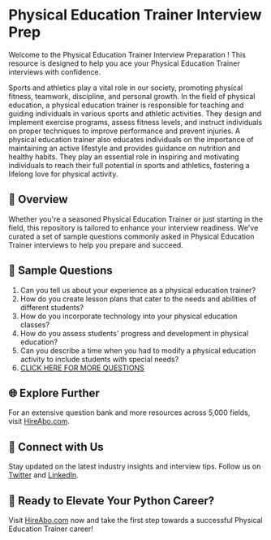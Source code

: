 # Physical Education Trainer Interview Prep

Welcome to the Physical Education Trainer Interview Preparation ! This resource is designed to help you ace your Physical Education Trainer interviews with confidence.

Sports and athletics play a vital role in our society, promoting physical fitness, teamwork, discipline, and personal growth. In the field of physical education, a physical education trainer is responsible for teaching and guiding individuals in various sports and athletic activities. They design and implement exercise programs, assess fitness levels, and instruct individuals on proper techniques to improve performance and prevent injuries. A physical education trainer also educates individuals on the importance of maintaining an active lifestyle and provides guidance on nutrition and healthy habits. They play an essential role in inspiring and motivating individuals to reach their full potential in sports and athletics, fostering a lifelong love for physical activity.

## 🚀 Overview

Whether you're a seasoned Physical Education Trainer or just starting in the field, this repository is tailored to enhance your interview readiness. We've curated a set of sample questions commonly asked in Physical Education Trainer interviews to help you prepare and succeed.

## 📝 Sample Questions

1. Can you tell us about your experience as a physical education trainer?
2. How do you create lesson plans that cater to the needs and abilities of different students?
3. How do you incorporate technology into your physical education classes?
4. How do you assess students' progress and development in physical education?
5. Can you describe a time when you had to modify a physical education activity to include students with special needs?
6. [CLICK HERE FOR MORE QUESTIONS](https://hireabo.com/job/15_4_33/Physical%20Education%20Trainer)

## 🌐 Explore Further

For an extensive question bank and more resources across 5,000 fields, visit [HireAbo.com](https://www.hireabo.com).

## 📱 Connect with Us

Stay updated on the latest industry insights and interview tips. Follow us on [Twitter](https://twitter.com/hireabo) and [LinkedIn](https://www.linkedin.com/in/hire-abo-3609972a8/).

## 🚀 Ready to Elevate Your Python Career?

Visit [HireAbo.com](https://www.hireabo.com) now and take the first step towards a successful Physical Education Trainer career!